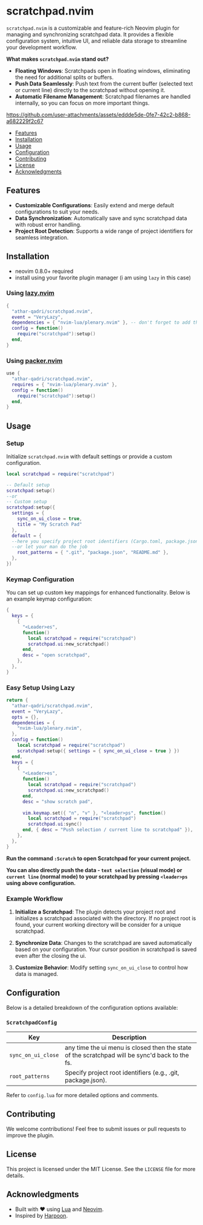 # scratchpad.nvim

`scratchpad.nvim` is a customizable and feature-rich Neovim plugin for managing and synchronizing scratchpad data. It provides a flexible configuration system, intuitive UI, and reliable data storage to streamline your development workflow.

**What makes `scratchpad.nvim` stand out?**
- **Floating Windows**: Scratchpads open in floating windows, eliminating the need for additional splits or buffers.
- **Push Data Seamlessly**: Push text from the current buffer (selected text or current line) directly to the scratchpad without opening it.
- **Automatic Filename Management**: Scratchpad filenames are handled internally, so you can focus on more important things.

<!--https://github.com/user-attachments/assets/876d3a0a-d444-405f-b099-57d24aaf9a82-->
<!--https://github.com/user-attachments/assets/21e7a8cc-5298-469f-b542-cbac090e4dd8-->
<!--https://github.com/user-attachments/assets/2d40274a-5545-4421-871d-0e660978a06b-->
<!--https://github.com/user-attachments/assets/ed20ef40-8820-45c3-b06e-dc65f118b443-->
https://github.com/user-attachments/assets/eddde5de-0fe7-42c2-b868-a682229f2c67

<!-- TOC -->
- [Features](#features)
- [Installation](#installation)
- [Usage](#usage)
- [Configuration](#configuration)
- [Contributing](#contributing)
- [License](#license)
- [Acknowledgments](#acknowledgments)
<!-- /TOC -->

## Features

- **Customizable Configurations**: Easily extend and merge default configurations to suit your needs.
- **Data Synchronization**: Automatically save and sync scratchpad data with robust error handling.
- **Project Root Detection**: Supports a wide range of project identifiers for seamless integration.

## Installation
* neovim 0.8.0+ required
* install using your favorite plugin manager (i am using `lazy` in this case)

### Using [lazy.nvim](https://github.com/folke/lazy.nvim)

```lua
{
  "athar-qadri/scratchpad.nvim",
  event = "VeryLazy",
  dependencies = { "nvim-lua/plenary.nvim" }, -- don't forget to add this one if you don't have it yet!
  config = function()
    require("scratchpad"):setup()
  end,
}
```
### Using [packer.nvim](https://github.com/wbthomason/packer.nvim)

```lua
use {
  "athar-qadri/scratchpad.nvim",
  requires = { "nvim-lua/plenary.nvim" },
  config = function()
    require("scratchpad"):setup()
  end,
}
```

## Usage

### Setup

Initialize `scratchpad.nvim` with default settings or provide a custom configuration.

```lua
local scratchpad = require("scratchpad")

-- Default setup
scratchpad:setup()
--or
-- Custom setup
scratchpad:setup({
  settings = {
    sync_on_ui_close = true,
    title = "My Scratch Pad"
  },
  default = {
  --here you specify project root identifiers (Cargo.toml, package.json, blah-blah-blah)
  --or let your man do the job
    root_patterns = { ".git", "package.json", "README.md" },
  },
})
```

### Keymap Configuration

You can set up custom key mappings for enhanced functionality. Below is an example keymap configuration:

```lua
{
  keys = {
    {
      "<Leader>es",
      function()
        local scratchpad = require("scratchpad")
        scratchpad.ui:new_scratchpad()
      end,
      desc = "open scratchpad",
    },
  },
}
```

### Easy Setup Using Lazy

```lua
return {
  "athar-qadri/scratchpad.nvim",
  event = "VeryLazy",
  opts = {},
  dependencies = {
    "nvim-lua/plenary.nvim",
  },
  config = function()
    local scratchpad = require("scratchpad")
    scratchpad:setup({ settings = { sync_on_ui_close = true } })
  end,
  keys = {
    {
      "<Leader>es",
      function()
        local scratchpad = require("scratchpad")
        scratchpad.ui:new_scratchpad()
      end,
      desc = "show scratch pad",
    
      vim.keymap.set({ "n", "v" }, "<leader>ps", function()
        local scratchpad = require("scratchpad")
        scratchpad.ui:sync()
      end, { desc = "Push selection / current line to scratchpad" }),
    },
  },
}
```

**Run the command `:Scratch` to open Scratchpad for your current project.**

**You can also directly push the data - `text selection` (visual mode) or `current line` (normal mode) to your scratchpad by pressing `<leader>ps` using above configuration.**

### Example Workflow

1. **Initialize a Scratchpad**:
   The plugin detects your project root and initializes a scratchpad associated with the directory. If no project root is found, your current working directory will be consider for a unique scratchpad.

2. **Synchronize Data**:
   Changes to the scratchpad are saved automatically based on your configuration. Your cursor position in scratchpad is saved even after the closing the ui.

3. **Customize Behavior**:
   Modify setting `sync_on_ui_close` to control how data is managed.

## Configuration

Below is a detailed breakdown of the configuration options available:

### `ScratchpadConfig`

| Key                | Description                                                                                   |
| ------------------ | --------------------------------------------------------------------------------------------- |
| `sync_on_ui_close` | any time the ui menu is closed then the state of the scratchpad will be sync'd back to the fs. |
| `root_patterns` | Specify project root identifiers (e.g., .git, package.json).|

Refer to `config.lua` for more detailed options and comments.

## Contributing

We welcome contributions! Feel free to submit issues or pull requests to improve the plugin.

## License

This project is licensed under the MIT License. See the `LICENSE` file for more details.

## Acknowledgments

- Built with ❤️ using [Lua](https://www.lua.org/) and [Neovim](https://neovim.io/).
- Inspired by [Harpoon](https://github.com/ThePrimeagen/harpoon/tree/harpoon2).
